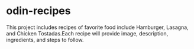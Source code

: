 # odin-recipes
This project includes recipes of favorite food include Hamburger, Lasagna, and Chicken Tostadas.Each recipe will provide image, description, ingredients, and steps to follow.
